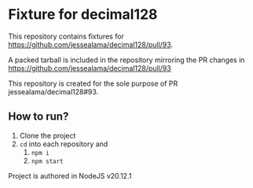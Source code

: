 # Fixture for decimal128

This repository contains fixtures for https://github.com/jessealama/decimal128/pull/93.

A packed tarball is included in the repository mirroring the PR changes in https://github.com/jessealama/decimal128/pull/93

This repository is created for the sole purpose of PR jessealama/decimal128#93.

## How to run?

1. Clone the project
2. `cd` into each repository and
    1. `npm i`
    2. `npm start`

Project is authored in NodeJS v20.12.1
